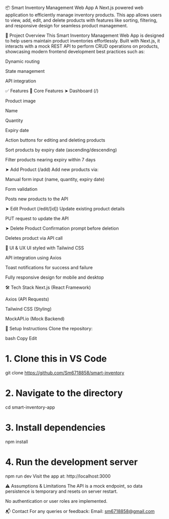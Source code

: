 📦 Smart Inventory Management Web App
A Next.js powered web application to efficiently manage inventory products.
This app allows users to view, add, edit, and delete products with features like sorting, filtering, and responsive design for seamless product management.

📌 Project Overview
This Smart Inventory Management Web App is designed to help users maintain product inventories effortlessly.
Built with Next.js, it interacts with a mock REST API to perform CRUD operations on products, showcasing modern frontend development best practices such as:

Dynamic routing

State management

API integration

✅ Features
🧮 Core Features
➤ Dashboard (/)

Product image

Name

Quantity

Expiry date

Action buttons for editing and deleting products

Sort products by expiry date (ascending/descending)

Filter products nearing expiry within 7 days

➤ Add Product (/add)
Add new products via:

Manual form input (name, quantity, expiry date)

Form validation

Posts new products to the API

➤ Edit Product (/edit/[id])
Update existing product details

PUT request to update the API

➤ Delete Product
Confirmation prompt before deletion

Deletes product via API call

🎨 UI & UX
UI styled with Tailwind CSS

API integration using Axios

Toast notifications for success and failure

Fully responsive design for mobile and desktop

🛠 Tech Stack
Next.js (React Framework)

Axios (API Requests)

Tailwind CSS (Styling)

MockAPI.io (Mock Backend)

🚀 Setup Instructions
Clone the repository:

bash
Copy
Edit
# 1. Clone this in VS Code
git clone https://github.com/Sm6718858/smart-inventory

# 2. Navigate to the directory
cd smart-inventory-app

# 3. Install dependencies
npm install

# 4. Run the development server
npm run dev
Visit the app at: http://localhost:3000

⚠️ Assumptions & Limitations
The API is a mock endpoint, so data persistence is temporary and resets on server restart.

No authentication or user roles are implemented.

📬 Contact
For any queries or feedback:
Email: sm6718858@gmail.com

